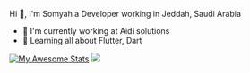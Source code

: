 Hi 👋, I'm Somyah a Developer working in Jeddah, Saudi Arabia
* 🏢 I'm currently working at Aidi solutions 
* 🌱 Learning all about Flutter, Dart

[![My Awesome Stats](https://awesome-github-stats.azurewebsites.net/user-stats/somyahAA?cardType=github&showIcons=false&preferLogin=false)](https://git.io/awesome-stats-card)
![](https://komarev.com/ghpvc/?username=SomyahAA&color=green)
